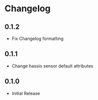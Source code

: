 # Changelog

## 0.1.2

- Fix Changelog formatting

## 0.1.1

- Change hassio sensor default attributes

## 0.1.0

- Initial Release